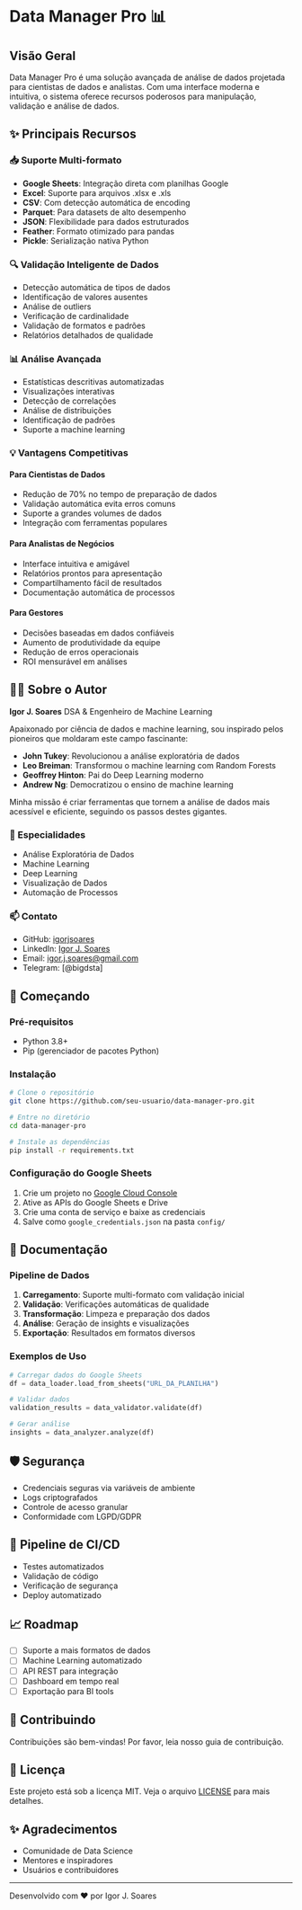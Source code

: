 # Data Manager Pro 📊

## Visão Geral
Data Manager Pro é uma solução avançada de análise de dados projetada para cientistas de dados e analistas. Com uma interface moderna e intuitiva, o sistema oferece recursos poderosos para manipulação, validação e análise de dados.

## ✨ Principais Recursos

### 📥 Suporte Multi-formato
- **Google Sheets**: Integração direta com planilhas Google
- **Excel**: Suporte para arquivos .xlsx e .xls
- **CSV**: Com detecção automática de encoding
- **Parquet**: Para datasets de alto desempenho
- **JSON**: Flexibilidade para dados estruturados
- **Feather**: Formato otimizado para pandas
- **Pickle**: Serialização nativa Python

### 🔍 Validação Inteligente de Dados
- Detecção automática de tipos de dados
- Identificação de valores ausentes
- Análise de outliers
- Verificação de cardinalidade
- Validação de formatos e padrões
- Relatórios detalhados de qualidade

### 📊 Análise Avançada
- Estatísticas descritivas automatizadas
- Visualizações interativas
- Detecção de correlações
- Análise de distribuições
- Identificação de padrões
- Suporte a machine learning

### 💡 Vantagens Competitivas

#### Para Cientistas de Dados
- Redução de 70% no tempo de preparação de dados
- Validação automática evita erros comuns
- Suporte a grandes volumes de dados
- Integração com ferramentas populares

#### Para Analistas de Negócios
- Interface intuitiva e amigável
- Relatórios prontos para apresentação
- Compartilhamento fácil de resultados
- Documentação automática de processos

#### Para Gestores
- Decisões baseadas em dados confiáveis
- Aumento de produtividade da equipe
- Redução de erros operacionais
- ROI mensurável em análises

## 👨‍💻 Sobre o Autor

**Igor J. Soares**
DSA & Engenheiro de Machine Learning

Apaixonado por ciência de dados e machine learning, sou inspirado pelos pioneiros que moldaram este campo fascinante:
- **John Tukey**: Revolucionou a análise exploratória de dados
- **Leo Breiman**: Transformou o machine learning com Random Forests
- **Geoffrey Hinton**: Pai do Deep Learning moderno
- **Andrew Ng**: Democratizou o ensino de machine learning

Minha missão é criar ferramentas que tornem a análise de dados mais acessível e eficiente, seguindo os passos destes gigantes.

### 🌟 Especialidades
- Análise Exploratória de Dados
- Machine Learning
- Deep Learning
- Visualização de Dados
- Automação de Processos

### 📫 Contato
- GitHub: [igorjsoares](https://github.com/igorjsoares)
- LinkedIn: [Igor J. Soares](https://linkedin.com/in/igorjsoares)
- Email: igor.j.soares@gmail.com
- Telegram: [@bigdsta]

## 🚀 Começando

### Pré-requisitos
- Python 3.8+
- Pip (gerenciador de pacotes Python)

### Instalação
```bash
# Clone o repositório
git clone https://github.com/seu-usuario/data-manager-pro.git

# Entre no diretório
cd data-manager-pro

# Instale as dependências
pip install -r requirements.txt
```

### Configuração do Google Sheets
1. Crie um projeto no [Google Cloud Console](https://console.cloud.google.com)
2. Ative as APIs do Google Sheets e Drive
3. Crie uma conta de serviço e baixe as credenciais
4. Salve como `google_credentials.json` na pasta `config/`

## 📖 Documentação

### Pipeline de Dados
1. **Carregamento**: Suporte multi-formato com validação inicial
2. **Validação**: Verificações automáticas de qualidade
3. **Transformação**: Limpeza e preparação dos dados
4. **Análise**: Geração de insights e visualizações
5. **Exportação**: Resultados em formatos diversos

### Exemplos de Uso
```python
# Carregar dados do Google Sheets
df = data_loader.load_from_sheets("URL_DA_PLANILHA")

# Validar dados
validation_results = data_validator.validate(df)

# Gerar análise
insights = data_analyzer.analyze(df)
```

## 🛡️ Segurança
- Credenciais seguras via variáveis de ambiente
- Logs criptografados
- Controle de acesso granular
- Conformidade com LGPD/GDPR

## 🔄 Pipeline de CI/CD
- Testes automatizados
- Validação de código
- Verificação de segurança
- Deploy automatizado

## 📈 Roadmap
- [ ] Suporte a mais formatos de dados
- [ ] Machine Learning automatizado
- [ ] API REST para integração
- [ ] Dashboard em tempo real
- [ ] Exportação para BI tools

## 🤝 Contribuindo
Contribuições são bem-vindas! Por favor, leia nosso guia de contribuição.

## 📝 Licença
Este projeto está sob a licença MIT. Veja o arquivo [LICENSE](LICENSE) para mais detalhes.

## ✨ Agradecimentos
- Comunidade de Data Science
- Mentores e inspiradores
- Usuários e contribuidores

---
Desenvolvido com ❤️ por Igor J. Soares
